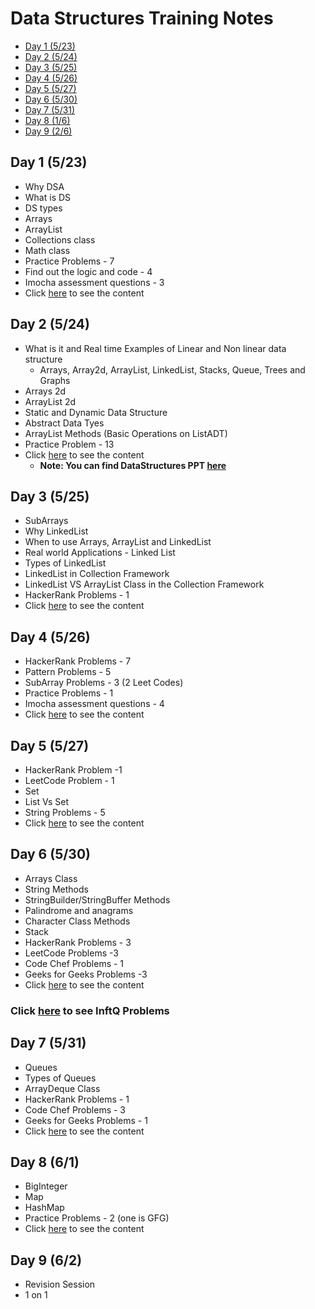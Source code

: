 # Data Structures Training Notes

- [Day 1 (5/23)](#day-1-523)
- [Day 2 (5/24)](#day-2-524)
- [Day 3 (5/25)](#day-3-525)
- [Day 4 (5/26)](#day-4-526)
- [Day 5 (5/27)](#day-5-527)
- [Day 6 (5/30)](#day-6-530)
- [Day 7 (5/31)](#day-7-531)
- [Day 8 (1/6)](#day-8-61)
- [Day 9 (2/6)](#day-9-62)

## Day 1 (5/23)

- Why DSA
- What is DS
- DS types
- Arrays
- ArrayList
- Collections class
- Math class
- Practice Problems - 7
- Find out the logic and code - 4
- Imocha assessment questions - 3
- Click [here](./Day1/README.md) to see the content

## Day 2 (5/24)

- What is it and Real time Examples of Linear and Non linear data structure
  - Arrays, Array2d, ArrayList, LinkedList, Stacks, Queue, Trees and Graphs
- Arrays 2d
- ArrayList 2d
- Static and Dynamic Data Structure
- Abstract Data Tyes
- ArrayList Methods (Basic Operations on ListADT)
- Practice Problem - 13
- Click [here](./Day2/README.md) to see the content
  - **Note: You can find DataStructures PPT [here](./Day2/DataStructuresPPT.pdf)** 

## Day 3 (5/25)

- SubArrays
- Why LinkedList
- When to use Arrays, ArrayList and LinkedList
- Real world Applications - Linked List
- Types of LinkedList
- LinkedList in Collection Framework
- LinkedList VS ArrayList Class in the Collection Framework
- HackerRank Problems - 1
- Click [here](./Day3/README.md) to see the content

## Day 4 (5/26)

- HackerRank Problems - 7
- Pattern Problems - 5
- SubArray Problems - 3 (2 Leet Codes)
- Practice Problems - 1
- Imocha assessment questions - 4
- Click [here](./Day4/README.md) to see the content

## Day 5 (5/27)

- HackerRank Problem -1
- LeetCode Problem - 1
- Set
- List Vs Set
- String Problems - 5
- Click [here](./Day5/README.md) to see the content

## Day 6 (5/30)

- Arrays Class
- String Methods
- StringBuilder/StringBuffer Methods
- Palindrome and anagrams
- Character Class Methods
- Stack
- HackerRank Problems - 3
- LeetCode Problems -3
- Code Chef Problems - 1
- Geeks for Geeks Problems -3
- Click [here](./Day6/README.md) to see the content

### Click [here](./InftQProblems/README.md) to see InftQ Problems

## Day 7 (5/31)

- Queues
- Types of Queues
- ArrayDeque Class
- HackerRank Problems - 1
- Code Chef Problems - 3
- Geeks for Geeks Problems - 1
- Click [here](./Day7/README.md) to see the content

## Day 8 (6/1)

- BigInteger
- Map
- HashMap
- Practice Problems - 2 (one is GFG)
- Click [here](./Day8/README.md) to see the content

## Day 9 (6/2)

- Revision Session 
- 1 on 1



